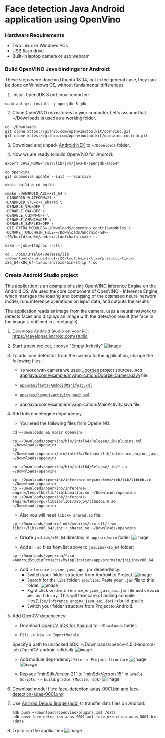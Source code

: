 # Face detection Java Android application using OpenVino

### Hardware Requirements 

- Two Linux or Windows PCs
- USB flash drive
- Built-in laptop camera or usb webcam

### Build OpenVINO Java bindings for Android: 

These steps were done on Ubuntu 18.04, but in the general case, they can be done on Windows OS, without fundamental differences.

1. Install OpenJDK 8 on Linux computer:

 `sudo apt-get install -y openjdk-8-jdk`

2. Clone OpenVINO repositories to your computer. Let's assume that ~/Downloads is used as a working folder.

```
cd ~/Downloads
git clone https://github.com/openvinotoolkit/openvino.git
git clone https://github.com/openvinotoolkit/openvino_contrib.git
```

3. Download and unpack [Android NDK](https://dl.google.com/android/repository/android-ndk-r20-linux-x86_64.zip) to `~/Downloads` folder.

4. Now we are ready to build OpenVINO for Android:
```
export JAVA_HOME="/usr/lib/jvm/java-8-openjdk-amd64"

cd openvino
git submodule update --init --recursive

mkdir build & cd build

cmake -DANDROID_ABI=x86_64 \
-DANDROID_PLATFORM=21 \
-DANDROID_STL=c++_shared \
-DENABLE_VPU=OFF \
-DENABLE_GNA=OFF \
-DENABLE_CLDNN=OFF \
-DENABLE_OPENCV=OFF \
-DENABLE_SAMPLES=OFF \
-DIE_EXTRA_MODULES=~/Downloads/openvino_contrib/modules \
-DCMAKE_TOOLCHAIN_FILE=~/Downloads/android-ndk-r20/build/cmake/android.toolchain.cmake ..

make --jobs=$(nproc --all)

cd ../bin/intel64/Release/lib
~/Downloads/android-ndk-r20/toolchains/llvm/prebuilt/linux-x86_64/x86_64-linux-android/bin/strip *.so
```

<!-- ### To run Android on your PC

   ```wget https://osdn.net/frs/redir.php?m=dotsrc&f=android-x86%2F71931%2Fandroid-x86_64-9.0-r2.iso```
-->

### Create Android Studio project 

This application is an example of using OpenVINO Inference Engine on the Android OS. We used the core component of OpenVINO - Inference Engine, which manages the loading and compiling of the optimized neural network model, runs inference operations on input data, and outputs the results

The application reads an image from the camera, uses a neural network to detects faces and displays an image with the detection result (the face in the image is outlined in a rectangle).

1. Download Android Studio on your PC: https://developer.android.com/studio

2. Start a new project, choose "Empty Activity"
   ![image]()

3. To add face detection from the camera to the application, change the following files:
    - To work with camera we used [Doorbell](https://github.com/androidthings/doorbell) project sources. Add [app/java/com/example/myapplication/DoorbellCamera.java](https://github.com/likholat/openvino_android/blob/tutorial/app/src/main/java/com/example/myapplication/DoorbellCamera.java) file.

    - [```app/manifests/AndroidManifest.xml```](https://github.com/likholat/openvino_android/blob/tutorial/app/src/main/AndroidManifest.xml)

    - [```app/res/layout/activity_main.xml```](https://github.com/likholat/openvino_android/blob/tutorial/app/src/main/res/layout/activity_main.xml)
    - [app/java/com/example/myapplication/MainActivity.java](https://github.com/likholat/openvino_android/blob/tutorial/app/src/main/java/com/example/myapplication/MainActivity.java) file.

4. Add InferenceEngine dependency:

    * You need the following files from OpenVINO:

    ```
    cd ~/Downloads && mkdir openvino

    cp ~/Downloads/openvino/bin/intel64/Release/lib/plugins.xml ~/Downloads/openvino
    cp ~/Downloads/openvino/bin/intel64/Release/lib/inference_engine_java_api.jar ~/Downloads/openvino

    cp ~/Downloads/openvino/bin/intel64/Release/lib/*.so ~/Downloads/openvino

    cp ~/Downloads/openvino/inference-engine/temp/tbb/lib/libtbb.so ~/Downloads/openvino
    cp ~/Downloads/openvino/inference-engine/temp/tbb/lib/libtbbmalloc.so ~/Downloads/openvino
    cp ~/Downloads/openvino/inference-engine/temp/vpu/libusb/libs/x86_64/libusb1.0.so ~/Downloads/openvino
    ```

    * Also you will need `libc++_shared.so` file:

    `cp ~/Downloads/android-ndk/sources/cxx-stl/llvm-libc++/libs/x86_64/libc++_shared.so ~/Downloads/openvino`

    * Create `jniLibs/x86_64` directory in `app/src/main` folder
    ![image]()

    * Add all `.so` files from list above to `jniLibs/x86_64` folder:
    ```
    cp ~/Downloads/openvino/*.so /AndroidStudioProjects/MyApplication/app/src/main/jniLibs/x86_64
    ```

    * Add `inference_engine_java_api.jar` dependency.
        - Switch your folder structure from Android to Project.
        ![image]()
        - Search for the `libs` folder: `app/libs`. Paste your `.jar` file to this foldel.
        ![image]()
        - Right click on the `inference_engine_java_api.jar` file and choose `Add as library`. This will take care of adding compile files(`libs/inference_engine_java_api.jar`) in build.gradle.
        - Switch your folder structure from Project to Android.

5. Add OpenCV dependency:
    * Download [OpenCV SDK for Android](https://github.com/opencv/opencv/releases/download/4.5.0/opencv-4.5.0-android-sdk.zip) to `~/Downloads` folder.

    * `File -> New -> ImportModule`

    Specify a path to unpacked SDK: ~/Downloads/opencv-4.5.0-android-sdk/OpenCV-android-sdk/sdk
    ![image]()

    * Add module dependency: `File -> Project Structure`
    ![image]()
    ![image]()

    * Replace "minSdkVersion 21" to "minSdkVersion 15" in `Gradle Scripts -> build.gradle (Module: sdk)`
    ![image]()

6. Download model files: [face-detection-adas-0001.bin](https://download.01.org/opencv/2021/openvinotoolkit/2021.1/open_model_zoo/models_bin/2/face-detection-adas-0001/FP16/face-detection-adas-0001.bin) and [face-detection-adas-0001.xml](https://download.01.org/opencv/2021/openvinotoolkit/2021.1/open_model_zoo/models_bin/2/face-detection-adas-0001/FP16/face-detection-adas-0001.xml).

7. Use [Android Debug Bridge (adb)](https://developer.android.com/studio/command-line/adb) to transfer data files on Android:
    ```
    adb push ~/Downloads/openvino/plugins.xml /data
    adb push face-detection-adas-0001.xml face-detection-adas-0001.bin /data
    ```

8. Try to run the application 
![image]()
